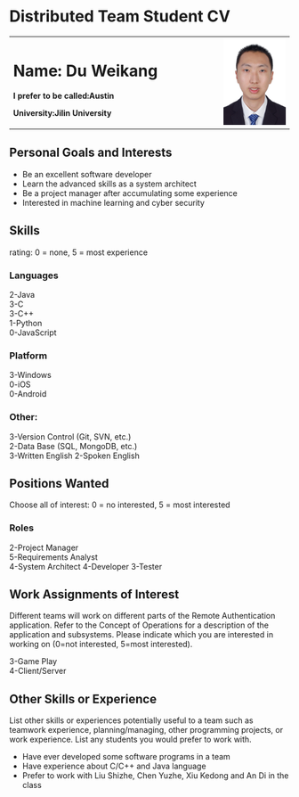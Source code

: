 # Distributed Team Student CV

<table border="0">
  <tr>
    <td width="75%">
      <h1>Name: Du Weikang</h1>
      <p><b>I prefer to be called:Austin</b></p>
      <p><b>University:Jilin University</b></p>
    </td>
    <td width="25%">
      <img src="/photo.JPG" width="100%">      
    </td>
  </tr>
</table>

## Personal Goals and Interests

- Be an excellent software developer
- Learn the advanced skills as a system architect
- Be a project manager after accumulating some experience
- Interested in machine learning and cyber security

## Skills 

rating: 0 = none, 5 = most experience

### Languages
   
2-Java   
3-C  
3-C++   
1-Python  
0-JavaScript
 
### Platform

3-Windows   
0-iOS   
0-Android
 
### Other:  

3-Version Control (Git, SVN, etc.)	
2-Data Base (SQL, MongoDB, etc.)	
3-Written English 
2-Spoken English       

## Positions Wanted 

Choose all of interest: 0 = no interested, 5 = most interested

### Roles

2-Project Manager   
5-Requirements Analyst	
4-System Architect 
4-Developer 
3-Tester

## Work Assignments of Interest

Different teams will work on different parts of the Remote Authentication application. Refer to the Concept of Operations for a description of the application and subsystems. Please indicate which you are interested in working on (0=not interested, 5=most interested).

3-Game Play  
4-Client/Server

## Other Skills or Experience

List other skills or experiences potentially useful to a team such as teamwork experience, planning/managing, other programming projects, or work experience.  List any students you would prefer to work with.

- Have ever developed some software programs in a team
- Have experience about C/C++ and Java language
- Prefer to work with Liu Shizhe, Chen Yuzhe, Xiu Kedong and An Di in the class
